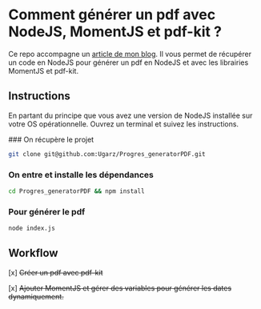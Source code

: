 # Comment générer un pdf avec NodeJS, MomentJS et pdf-kit ?
Ce repo accompagne un [article de mon blog](http://ugoarzur.fr/2015/09/17/generer-un-pdf-avec-nodejs/). Il vous permet de récupérer un code en NodeJS pour générer un pdf en NodeJS et avec les librairies MomentJS et pdf-kit.

## Instructions
En partant du principe que vous avez une version de NodeJS installée sur votre OS opérationnelle.
Ouvrez un terminal et suivez les instructions.

### On récupère le projet
```bash
git clone git@github.com:Ugarz/Progres_generatorPDF.git
```

### On entre et installe les dépendances
```bash
cd Progres_generatorPDF && npm install
```

### Pour générer le pdf
```bash
node index.js
```

## Workflow

[x] ~~Créer un pdf avec pdf-kit~~

[x] ~~Ajouter MomentJS et gérer des variables pour générer les dates dynamiquement.~~